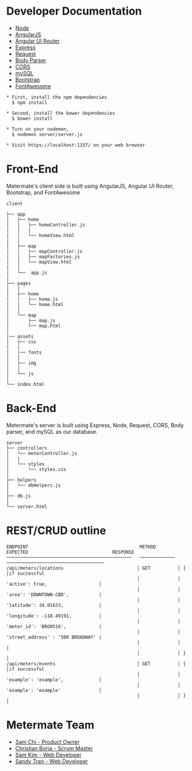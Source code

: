 # Developer Documentation
* [Node](https://nodejs.org/en/)
* [AngularJS](https://angularjs.org/)
* [Angular UI Router](https://angular-ui.github.io/ui-router/site/#/api/ui.router)
* [Express](https://expressjs.com/)
* [Request](https://www.npmjs.com/package/request)
* [Body Parser](https://www.npmjs.com/package/body-parser)
* [CORS](https://www.npmjs.com/package/cors)
* [mySQL](https://dev.mysql.com/doc/)
* [Bootstrap](http://getbootstrap.com/)
* [FontAwesome](http://fontawesome.io/)

```
* First, install the npm dependencies
  $ npm install
```
```
* Second, install the bower dependencies
  $ bower install
```
```
* Turn on your nodemon,
  $ nodemon server/server.js
```
```
* Visit https://localhost:1337/ on your web browser
```


# Front-End
Metermate's client side is built using AngularJS, Angular UI Router, Bootstrap, and FontAwesome

```
client

├── app
│   ├── home
|   |   ├── homeController.js
|   |   |
|   |   └── homeView.html
|   |
│   ├── map
|   |   ├── mapController.js
|   |   ├── mapFactories.js
|   |   └── mapView.html
|   |
|   └──  app.js
|  
├── pages
|   |
│   ├── home
|   |   ├── home.js
|   |   └── home.html
|   |
│   └── map
|       ├── map.js
|       └── map.html  
│   
|── assets
│   ├── css
|   |
|   |── fonts
|   |
│   ├── img
|   |
|   └── js
│  
└── index.html
```


# Back-End
Metermate's server is built using Express, Node, Request, CORS, Body parser, and mySQL as our database.
```
server
├── controllers
│   └── meterController.js
|   |
│   └── styles
│       └── styles.css
|  
├── helpers
│   └── dbHelpers.js
│   
├── db.js
│  
└── server.html
```


# REST/CRUD outline

```
ENDPOINT                                         METHOD         EXPECTED                               RESPONSE
──────────────────────────────────────────────   ─────────────  ────────────────────────────────────   
/api/meters/locations                           │ GET          │ {                                  │if successful                                                    
                                                │              │  'active': true,                   │   
                                                │              │  'area': 'DOWNTOWN-CBD',           |
                                                |              |  'latitude': 34.01633,             |
                                                |              |  'longitude': -118.49191,          |
                                                |              |  'meter_id': 'BRO0516',            |
                                                |              |  'street_address' : '500 BROADWAY' |
                                                |              │                                    |
                                                │              │ }                                  │
/api/meters/events                              │ GET          │ {                                  │if successful
                                                │              │  'example': 'example',             │
                                                │              │  'example': 'example'              │
                                                │              │ }                                  │
```

# Metermate Team

* [Sam Chi - Product Owner](https://www.github.com/samsjchi)
* [Christian Borja - Scrum Master](https://www.github.com/cborjah)
* [Sam Kim - Web Developer](https://github.com/samkim28)
* [Sandy Tran - Web Developer](https://github.com/justsandytran)
